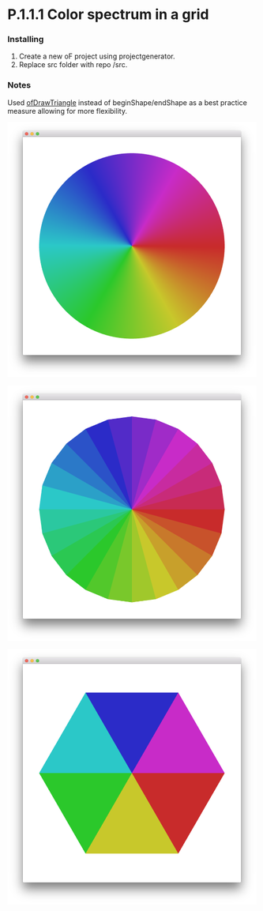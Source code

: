 # P.1.1.1 Color spectrum in a grid

### Installing

1. Create a new oF project using projectgenerator. 
2. Replace src folder with repo /src.

### Notes

Used [ofDrawTriangle](http://openframeworks.cc/documentation/graphics/ofGraphics/#show_ofDrawTriangle) instead of beginShape/endShape as a best practice measure allowing for more flexibility.

![project screenshot](https://raw.githubusercontent.com/barrylachapelle/oFGenerativeDesign/master/img/p112/1.png)

![project screenshot](https://raw.githubusercontent.com/barrylachapelle/oFGenerativeDesign/master/img/p112/2.png)

![project screenshot](https://raw.githubusercontent.com/barrylachapelle/oFGenerativeDesign/master/img/p112/3.png)

